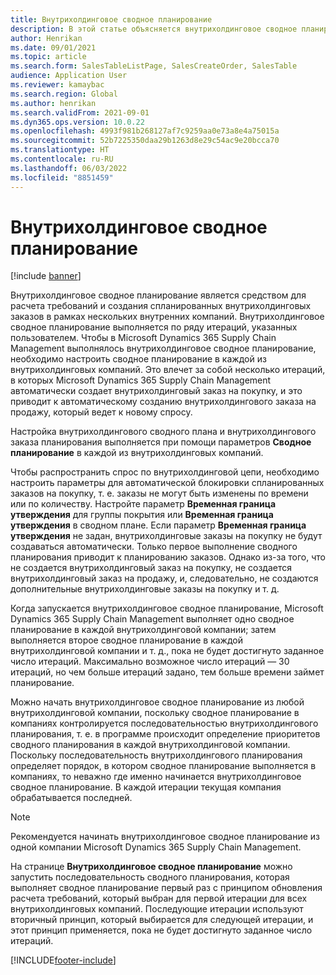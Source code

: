 ```yaml
---
title: Внутрихолдинговое сводное планирование
description: В этой статье объясняется внутрихолдинговое сводное планирование
author: Henrikan
ms.date: 09/01/2021
ms.topic: article
ms.search.form: SalesTableListPage, SalesCreateOrder, SalesTable
audience: Application User
ms.reviewer: kamaybac
ms.search.region: Global
ms.author: henrikan
ms.search.validFrom: 2021-09-01
ms.dyn365.ops.version: 10.0.22
ms.openlocfilehash: 4993f981b268127af7c9259aa0e73a8e4a75015a
ms.sourcegitcommit: 52b7225350daa29b1263d8e29c54ac9e20bcca70
ms.translationtype: HT
ms.contentlocale: ru-RU
ms.lasthandoff: 06/03/2022
ms.locfileid: "8851459"
---
```

# <a name="intercompany-master-scheduling"></a>Внутрихолдинговое сводное планирование

[!include [banner](../../includes/banner.md)]

Внутрихолдинговое сводное планирование является средством для расчета требований и создания спланированных внутрихолдинговых заказов в рамках нескольких внутренних компаний. Внутрихолдинговое сводное планирование выполняется по ряду итераций, указанных пользователем. Чтобы в Microsoft Dynamics 365 Supply Chain Management выполнялось внутрихолдинговое сводное планирование, необходимо настроить сводное планирование в каждой из внутрихолдинговых компаний. Это влечет за собой несколько итераций, в которых Microsoft Dynamics 365 Supply Chain Management автоматически создает внутрихолдинговый заказ на покупку, и это приводит к автоматическому созданию внутрихолдингового заказа на продажу, который ведет к новому спросу.

Настройка внутрихолдингового сводного плана и внутрихолдингового заказа планирования выполняется при помощи параметров **Сводное планирование** в каждой из внутрихолдинговых компаний.

Чтобы распространить спрос по внутрихолдинговой цепи, необходимо настроить параметры для автоматической блокировки спланированных заказов на покупку, т. е. заказы не могут быть изменены по времени или по количеству. Настройте параметр **Временная граница утверждения** для группы покрытия или **Временная граница утверждения** в сводном плане. Если параметр **Временная граница утверждения** не задан, внутрихолдинговые заказы на покупку не будут создаваться автоматически. Только первое выполнение сводного планирования приводит к планированию заказов. Однако из-за того, что не создается внутрихолдинговый заказ на покупку, не создается внутрихолдинговый заказ на продажу, и, следовательно, не создаются дополнительные внутрихолдинговые заказы на покупку и т. д.

Когда запускается внутрихолдинговое сводное планирование, Microsoft Dynamics 365 Supply Chain Management выполняет одно сводное планирование в каждой внутрихолдинговой компании; затем выполняется второе сводное планирование в каждой внутрихолдинговой компании и т. д., пока не будет достигнуто заданное число итераций. Максимально возможное число итераций — 30 итераций, но чем больше итераций задано, тем больше времени займет планирование.

Можно начать внутрихолдинговое сводное планирование из любой внутрихолдинговой компании, поскольку сводное планирование в компаниях контролируется последовательностью внутрихолдингового планирования, т. е. в программе происходит определение приоритетов сводного планирования в каждой внутрихолдинговой компании. Поскольку последовательность внутрихолдингового планирования определяет порядок, в котором сводное планирование выполняется в компаниях, то неважно где именно начинается внутрихолдинговое сводное планирование. В каждой итерации текущая компания обрабатывается последней.

> [!NOTE]
> Рекомендуется начинать внутрихолдинговое сводное планирование из одной компании Microsoft Dynamics 365 Supply Chain Management.

На странице **Внутрихолдинговое сводное планирование** можно запустить последовательность сводного планирования, которая выполняет сводное планирование первый раз с принципом обновления расчета требований, который выбран для первой итерации для всех внутрихолдинговых компаний. Последующие итерации используют вторичный принцип, который выбирается для следующей итерации, и этот принцип применяется, пока не будет достигнуто заданное число итераций.

[!INCLUDE[footer-include](../../includes/footer-banner.md)]

